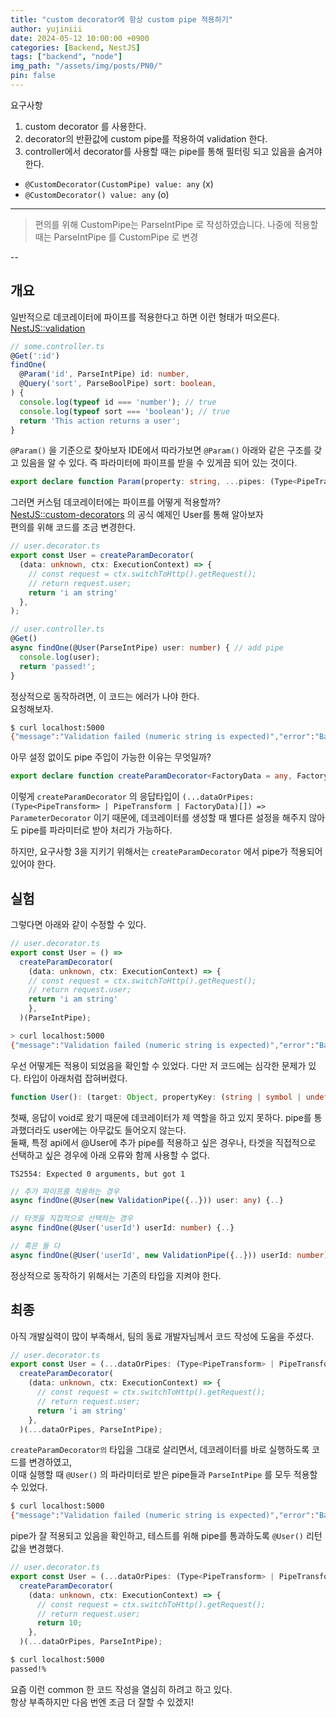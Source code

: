 ```yaml
---
title: "custom decorator에 항상 custom pipe 적용하기"
author: yujiniii
date: 2024-05-12 10:00:00 +0900
categories: [Backend, NestJS]
tags: ["backend", "node"]
img_path: "/assets/img/posts/PN0/"
pin: false
---
```



요구사항
1. custom decorator 를 사용한다. 
2. decorator의 반환값에 custom pipe를 적용하여 validation 한다.
3. controller에서 decorator를 사용할 때는 pipe를 통해 필터링 되고 있음을 숨겨야 한다.
  -  `@CustomDecorator(CustomPipe) value: any` (x)
  -  `@CustomDecorator() value: any` (o)

---

> 편의를 위해 CustomPipe는 ParseIntPipe 로 작성하였습니다. 
나중에 적용할 때는 ParseIntPipe 를 CustomPipe 로 변경

--

## 개요

일반적으로 데코레이터에 파이프를 적용한다고 하면 이런 형태가 떠오른다. 
[NestJS::validation](https://docs.nestjs.com/techniques/validation#explicit-conversion)

```ts
// some.controller.ts
@Get(':id')
findOne(
  @Param('id', ParseIntPipe) id: number,
  @Query('sort', ParseBoolPipe) sort: boolean,
) {
  console.log(typeof id === 'number'); // true
  console.log(typeof sort === 'boolean'); // true
  return 'This action returns a user';
}
```

`@Param()` 을 기준으로 찾아보자
IDE에서 따라가보면 `@Param()` 아래와 같은 구조를 갖고 있음을 알 수 있다. 즉 파라미터에 파이프를 받을 수 있게끔 되어 있는 것이다.
```ts
export declare function Param(property: string, ...pipes: (Type<PipeTransform> | PipeTransform)[]): ParameterDecorator;
```


그러면 커스텀 데코레이터에는 파이프를 어떻게 적용할까?  
[NestJS::custom-decorators](https://docs.nestjs.com/custom-decorators) 의 공식 예제인 User를 통해 알아보자  
편의를 위해 코드를 조금 변경한다. 

```ts
// user.decorator.ts
export const User = createParamDecorator(
  (data: unknown, ctx: ExecutionContext) => {
    // const request = ctx.switchToHttp().getRequest();
    // return request.user;
    return 'i am string'
  },
);

// user.controller.ts
@Get()
async findOne(@User(ParseIntPipe) user: number) { // add pipe
  console.log(user);
  return 'passed!';
}
```

정상적으로 동작하려면, 이 코드는 에러가 나야 한다.  
요청해보자.  

```bash
$ curl localhost:5000
{"message":"Validation failed (numeric string is expected)","error":"Bad Request","statusCode":400}%  
```

아무 설정 없이도 pipe 주입이 가능한 이유는 무엇일까?  
```ts
export declare function createParamDecorator<FactoryData = any, FactoryInput = any, FactoryOutput = any>(factory: CustomParamFactory<FactoryData, FactoryInput, FactoryOutput>, enhancers?: ParamDecoratorEnhancer[]): (...dataOrPipes: (Type<PipeTransform> | PipeTransform | FactoryData)[]) => ParameterDecorator;
```

이렇게 `createParamDecorator` 의 응답타입이 `(...dataOrPipes: (Type<PipeTransform> | PipeTransform | FactoryData)[]) => ParameterDecorator` 이기 때문에, 데코레이터를 생성할 때 별다른 설정을 해주지 않아도 pipe를 파라미터로 받아 처리가 가능하다.  
  
하지만, 요구사항 3을 지키기 위해서는 `createParamDecorator` 에서 pipe가 적용되어 있어야 한다.  

## 실험

그렇다면 아래와 같이 수정할 수 있다.  

```ts
// user.decorator.ts
export const User = () =>
  createParamDecorator(
    (data: unknown, ctx: ExecutionContext) => {
    // const request = ctx.switchToHttp().getRequest();
    // return request.user;
    return 'i am string'
    },
  )(ParseIntPipe);

```

```bash
> curl localhost:5000
{"message":"Validation failed (numeric string is expected)","error":"Bad Request","statusCode":400}%    
```

우선 어떻게든 적용이 되었음을 확인할 수 있었다. 다만 저 코드에는 심각한 문제가 있다. 타입이 아래처럼 잡혀버렸다.   

```ts
function User(): (target: Object, propertyKey: (string | symbol | undefined), parameterIndex: number) => void
```

첫째, 응답이 void로 왔기 때문에 데코레이터가 제 역할을 하고 있지 못하다. pipe를 통과했더라도 user에는 아무값도 들어오지 않는다.  
둘째, 특정 api에서 @User에 추가 pipe를 적용하고 싶은 경우나, 타겟을 직접적으로 선택하고 싶은 경우에 아래 오류와 함께 사용할 수 없다.  

`TS2554: Expected 0 arguments, but got 1`

```ts
// 추가 파이프를 적용하는 경우
async findOne(@User(new ValidationPipe({..})) user: any) {..}

// 타겟을 직접적으로 선택하는 경우
async findOne(@User('userId') userId: number) {..}

// 혹은 둘 다
async findOne(@User('userId', new ValidationPipe({..})) userId: number) {..}
```

정상적으로 동작하기 위해서는 기존의 타입을 지켜야 한다. 


## 최종
아직 개발실력이 많이 부족해서, 팀의 동료 개발자님께서 코드 작성에 도움을 주셨다.  
```ts
// user.decorator.ts
export const User = (...dataOrPipes: (Type<PipeTransform> | PipeTransform)[]) =>
  createParamDecorator(
    (data: unknown, ctx: ExecutionContext) => {
      // const request = ctx.switchToHttp().getRequest();
      // return request.user;
      return 'i am string'
    },
  )(...dataOrPipes, ParseIntPipe);
```

`createParamDecorator의` 타입을 그대로 살리면서, 데코레이터를 바로 실행하도록 코드를 변경하였고,  
이때 실행할 때 `@User()` 의 파라미터로 받은 pipe들과 `ParseIntPipe` 를 모두 적용할 수 있었다.  

```bash
$ curl localhost:5000
{"message":"Validation failed (numeric string is expected)","error":"Bad Request","statusCode":400}%    
```

pipe가 잘 적용되고 있음을 확인하고, 테스트를 위해 pipe를 통과하도록 `@User()` 리턴값을 변경했다.

```ts
// user.decorator.ts
export const User = (...dataOrPipes: (Type<PipeTransform> | PipeTransform)[]) =>
  createParamDecorator(
    (data: unknown, ctx: ExecutionContext) => {
      // const request = ctx.switchToHttp().getRequest();
      // return request.user;
      return 10;
    },
  )(...dataOrPipes, ParseIntPipe);
```

```bash
$ curl localhost:5000
passed!%       
```

요즘 이런 common 한 코드 작성을 열심히 하려고 하고 있다.   
항상 부족하지만 다음 번엔 조금 더 잘할 수 있겠지!